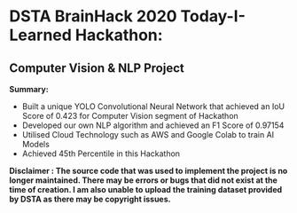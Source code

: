 # DSTA BrainHack 2020 Today-I-Learned Hackathon: 
## Computer Vision &amp; NLP Project

**Summary:**
- Built a unique YOLO Convolutional Neural Network that achieved an IoU Score of 0.423 for Computer Vision segment of Hackathon
- Developed our own NLP algorithm and achieved an F1 Score of 0.97154
- Utilised Cloud Technology such as AWS and Google Colab to train AI Models
- Achieved 45th Percentile in this Hackathon

**Disclaimer : The source code that was used to implement the project is no longer maintained. There may be errors or bugs that did not exist at the time of creation. I am also unable to upload the training dataset provided by DSTA as there may be copyright issues.**
